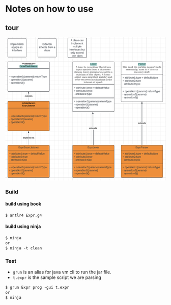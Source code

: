 # Notes on how to use


## tour

![img](./imgs/uml.png)

### Build 

#### build using book

```
$ antlr4 Expr.g4
```

#### build using ninja

```
$ ninja
or
$ ninja -t clean
```


### Test

* `grun` is an alias for java vm cli to run the jar file.
* `t.expr` is the sample script we are parsing

```
$ grun Expr prog -gui t.expr
or
$ ninja
```


